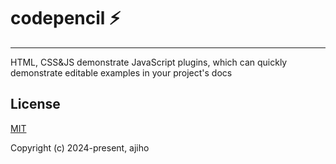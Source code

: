 # codepencil ⚡

---

HTML, CSS&JS demonstrate JavaScript plugins, which can quickly demonstrate editable examples in your project's docs



## License

[MIT](https://github.com/ajiho/codepencil/blob/master/LICENSE)

Copyright (c) 2024-present, ajiho









  


